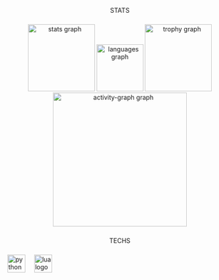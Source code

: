 <p align="center">STATS</p>

###

<div align="center">
  <img src="https://github-readme-stats.vercel.app/api?username=ashuniant&hide_title=false&hide_rank=false&show_icons=true&include_all_commits=true&count_private=true&disable_animations=false&theme=tokyonight&locale=en&hide_border=false&order=1" height="150" alt="stats graph"  />
  <img src="https://github-readme-stats.vercel.app/api/top-langs?username=ashuniant&locale=en&hide_title=false&layout=compact&card_width=320&langs_count=2&theme=tokyonight&hide_border=false&order=2" height="105" alt="languages graph"  />
  <img src="https://github-profile-trophy.vercel.app?username=ashuniant&theme=tokyonight&column=-1&row=1&margin-w=8&margin-h=8&no-bg=false&no-frame=false&order=4" height="150" alt="trophy graph"  />
  <img src="https://github-readme-activity-graph.vercel.app/graph?username=ashuniant&radius=16&theme=tokyo-night&area=true&order=5" height="300" alt="activity-graph graph"  />
</div>

###

<p align="center">TECHS</p>

###

<div align="left">
  <img src="https://cdn.jsdelivr.net/gh/devicons/devicon/icons/python/python-original.svg" height="40" alt="python logo"  />
  <img width="12" />
  <img src="https://cdn.jsdelivr.net/gh/devicons/devicon/icons/lua/lua-original.svg" height="40" alt="lua logo"  />
</div>

###
